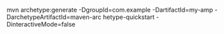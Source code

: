 mvn archetype:generate -DgroupId=com.example -DartifactId=my-amp -DarchetypeArtifactId=maven-arc
hetype-quickstart -DinteractiveMode=false
